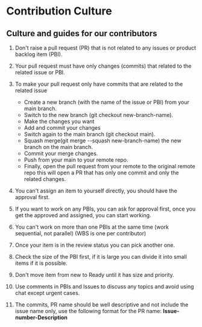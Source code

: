 # Contribution Culture

## Culture and guides for our contributors

1. Don't raise a pull request (PR) that is not related to any issues or product backlog item (PBI).

1. Your pull request must have only changes (commits) that related to the related issue or PBI.

1. To make your pull request only have commits that are related to the related issue 

   - Create a new branch (with the name of the issue or PBI) from your main branch.
   - Switch to the new branch (git checkout new-branch-name).
   - Make the changes you want
   - Add and commit your changes
   - Switch again to the main branch (git checkout main).
   - Squash merge(git merge --squash new-branch-name) the new branch on the main branch.
   - Commit your merge changes.
   - Push from your main to your remote repo.
   - Finally, open the pull request from your remote to the original remote repo this will open a PR that has only one commit and only the related changes.


1. You can't assign an item to yourself directly, you should have the approval first.

1. If you want to work on any PBIs, you can ask for approval first, once you get the approved and assigned, you can start working.

1. You can't work on more than one PBIs at the same time (work sequential, not parallel) (WBS is one per contributor)

1. Once your item is in the review status you can pick another one.

1. Check the size of the PBI first, if it is large you can divide it into small items if it is possible.

1. Don't move item from new to Ready until it has size and priority.

1. Use comments in PBIs and Issues to discuss any topics and avoid using chat except urgent cases.

1. The commits, PR name should be well descriptive and not include the issue name only, use the following format for the PR name:
**Issue-number-Description**